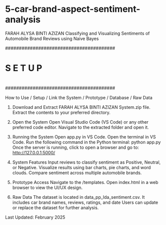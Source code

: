 # 5-car-brand-aspect-sentiment-analysis

FARAH ALYSA BINTI AZIZAN 
Classifying and Visualizing Sentiments of Automobile Brand Reviews using Naive Bayes



########################################
#                                      #
#              S E T U P               #
#                                      #
########################################


How to Use / Setup / Link the System / Prototype / Database / Raw Data

1. Download and Extract
FARAH ALYSA BINTI AZIZAN System.zip file.
Extract the contents to your preferred directory.

2. Open the System
Open Visual Studio Code (VS Code) or any other preferred code editor.
Navigate to the extracted folder and open it.

3. Running the System
Open app.py in VS Code.
Open the terminal in VS Code.
Run the following command in the Python terminal: python app.py
Once the server is running, click to open a browser and go to: http://127.0.0.1:5000/

4. System Features
Input reviews to classify sentiment as Positive, Neutral, or Negative.
Visualize results using bar charts, pie charts, and word clouds.
Compare sentiment across multiple automobile brands.

5. Prototype Access
Navigate to the /templates.
Open index.html in a web browser to view the UI/UX design.


6. Raw Data
The dataset is located in data_pp_lda_sentiment.csv.
It includes car brand names, reviews, ratings, and date
Users can update or replace the dataset for further analysis.

Last Updated: February 2025


